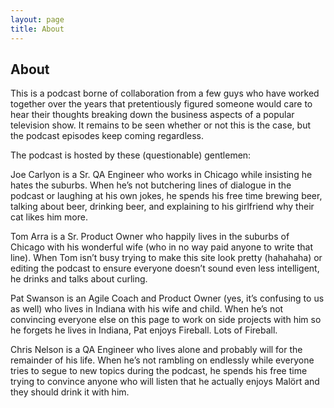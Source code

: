 ```yaml
---
layout: page
title: About
---
```

## About
This is a podcast borne of collaboration from a few guys who have worked together over the years that pretentiously figured someone would care to hear their thoughts breaking down the business aspects of a popular television show.  It remains to be seen whether or not this is the case, but the podcast episodes keep coming regardless.

The podcast is hosted by these (questionable) gentlemen:

Joe Carlyon is a Sr. QA Engineer who works in Chicago while insisting he hates the suburbs.  When he’s not butchering lines of dialogue in the podcast or laughing at his own jokes, he spends his free time brewing beer, talking about beer, drinking beer, and explaining to his girlfriend why their cat likes him more.

Tom Arra is a Sr. Product Owner who happily lives in the suburbs of Chicago with his wonderful wife (who in no way paid anyone to write that line).  When Tom isn’t busy trying to make this site look pretty (hahahaha) or editing the podcast to ensure everyone doesn’t sound even less intelligent, he drinks and talks about curling.

Pat Swanson is an Agile Coach and Product Owner (yes, it’s confusing to us as well) who lives in Indiana with his wife and child.  When he’s not convincing everyone else on this page to work on side projects with him so he forgets he lives in Indiana, Pat enjoys Fireball. Lots of Fireball.

Chris Nelson is a QA Engineer who lives alone and probably will for the remainder of his life.  When he’s not rambling on endlessly while everyone tries to segue to new topics during the podcast, he spends his free time trying to convince anyone who will listen that he actually enjoys Malört and they should drink it with him.






